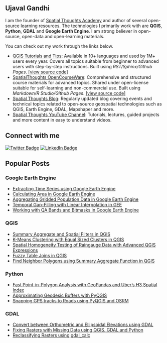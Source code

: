 ## Ujaval Gandhi

I am the founder of [Spatial Thoughts Academy](https://spatialthoughts.com/) and author of several open-source learning resources. The technologies I primarily work with are **QGIS**, **Python**, **GDAL** and **Google Earth Engine**. I am strong believer in open-source, open-data and open-learning materials.

You can check out my work through the links below.

- [QGIS Tutorials and Tips](http://www.qgistutorials.com/): Available in 10+ languages and used by 1M+ users every year. Covers all topics suitable from beginner to advanced users with step-by-step instructions. Built using *RST/Sphinx/Github Pages*. [[view source code]](https://github.com/spatialthoughts/qgis-tutorials)
- [SpatialThoughts OpenCourseWare](https://courses.spatialthoughts.com/): Comprehensive and structured course materials for advanced topics. Shared under open-license suitable for self-learning and non-commercial use. Built using *Markdown/R Studio/Github Pages*. [[view source code]](https://github.com/spatialthoughts/courses)
- [Spatial Thoughts Blog](https://spatialthoughts.com/blog/): Regularly updated blog covering events and technical topics related to open-source geospatial technologies such as QGIS, Earth Engine, GDAL, Mapshaper and more.
- [Spatial Thoughts YouTube Channel](https://www.youtube.com/c/spatialthoughts): Tutorials, lectures, guided projects and more content in easy to understand videos.

## Connect with me

[![Twitter Badge](https://img.shields.io/twitter/follow/spatialthoughts?style=social)](https://twitter.com/spatialthoughts) [![LinkedIn Badge](https://img.shields.io/badge/My-LinkedIn-blue)](https://www.linkedin.com/in/spatialthoughts)

## Popular Posts

### Google Earth Engine
- [Extracting Time Series using Google Earth Engine](https://spatialthoughts.com/2020/04/13/extracting-time-series-ee/)
- [Calculating Area in Google Earth Engine](https://spatialthoughts.com/2020/06/19/calculating-area-gee/)
- [Aggregating Gridded Population Data in Google Earth Engine](https://spatialthoughts.com/2021/05/13/aggregating-population-data-gee/)
- [Temporal Gap-Filling with Linear Interpolation in GEE](https://spatialthoughts.com/2021/11/08/temporal-interpolation-gee/)
- [Working with QA Bands and Bitmasks in Google Earth Engine](https://spatialthoughts.com/2021/08/19/qa-bands-bitmasks-gee/)

### QGIS
- [Summary Aggregate and Spatial Filters in QGIS](https://spatialthoughts.com/2019/04/12/summary-aggregation-qgis/)
- [K-Means Clustering with Equal Sized Clusters in QGIS](https://spatialthoughts.com/2021/01/31/equal-sized-kmeans-qgis/)
- [Spatial Homogeneity Testing of Raingauge Data with Advanced QGIS Expressions
](https://spatialthoughts.com/2020/11/26/spatial-homogeneity-testing-qgis/)
- [Fuzzy Table Joins in QGIS](https://spatialthoughts.com/2019/09/26/fuzzy-table-joins-in-qgis/)
- [Find Neighbor Polygons using Summary Aggregate Function in QGIS](https://spatialthoughts.com/2019/05/23/neighbor-polygons-aggregate-qgis/)

### Python
- [Fast Point-in-Polygon Analysis with GeoPandas and Uber’s H3 Spatial Index](https://spatialthoughts.com/2020/07/01/point-in-polygon-h3-geopandas/)
- [Approximating Geodesic Buffers with PyQGIS](https://spatialthoughts.com/2019/04/05/geodesic-buffers-in-qgis/)
- [Snapping GPS tracks to Roads using PyQGIS and OSRM](https://spatialthoughts.com/2020/02/22/snap-to-roads-qgis-and-osrm/)

### GDAL
- [Convert between Orthometric and Ellipsoidal Elevations using GDAL](https://spatialthoughts.com/2019/10/26/convert-between-orthometric-and-ellipsoidal-elevations-using-gdal/)
- [Fixing Rasters with Missing Data using QGIS, GDAL and Python](https://spatialthoughts.com/2020/06/17/fix-nodata-values/)
- [Reclassifying Rasters using gdal_calc](https://spatialthoughts.com/2019/12/28/gdal-calc/)


<!--
**spatialthoughts/spatialthoughts** is a ✨ _special_ ✨ repository because its `README.md` (this file) appears on your GitHub profile.

Here are some ideas to get you started:

- 🔭 I’m currently working on ...
- 🌱 I’m currently learning ...
- 👯 I’m looking to collaborate on ...
- 🤔 I’m looking for help with ...
- 💬 Ask me about ...
- 📫 How to reach me: ...
- 😄 Pronouns: ...
- ⚡ Fun fact: ...
-->
